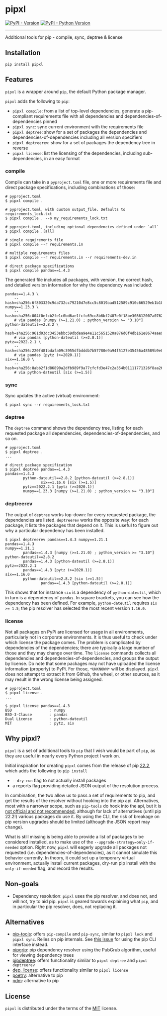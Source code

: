 # pipxl

[![PyPI - Version](https://img.shields.io/pypi/v/pipxl.svg)](https://pypi.org/project/pipxl)
[![PyPI - Python Version](https://img.shields.io/pypi/pyversions/pipxl.svg)](https://pypi.org/project/pipxl)

-----
Additional tools for pip - compile, sync, deptree & license

## Installation

```console
pip install pipxl
```

## Features
`pipxl` is a wrapper around `pip`, the default Python package manager. 

`pipxl` adds the following to `pip`:
* `pipxl compile`: from a list of top-level dependencies, generate a pip-compliant requirements file with all dependencies and dependencies-of-dependencies pinned
* `pipxl sync`: sync current environment with the requirements file
* `pipxl deptree`: show for a set of packages the dependencies and dependencies-of-dependencies including all version specifiers
* `pipxl deptreerev`: show for a set of packages the dependency tree in reverse
* `pipxl license`: list the licensing of the dependencies, including sub-dependencies, in an easy format

### compile
Compile can take in a `pyproject.toml` file, one or more requirements file and direct package specifications, including combinations of those:

```console
# pyproject.toml
$ pipxl compile .

# pyproject.toml, with custom output_file. Defaults to requirements_lock.txt
$ pipxl compile . --o my_requirements_lock.txt 

# pyproject.toml, including optional dependencies defined under `all`
$ pipxl compile .[all]

# single requirements file
$ pipxl compile --r requirements.in

# multiple requirements files
$ pipxl compile --r requirements.in --r requirements-dev.in

# direct package specifications
$ pipxl compile pandas==1.4.3
```

The generated file includes all packages, with version, the correct hash, and detailed version information for why the dependency was included:
```
pandas==1.4.3 \
    --hash=sha256:6f803320c9da732cc79210d7e8cc5c8019aad512589c910c66529eb1b1818230
numpy==1.23.3 \
    --hash=sha256:004f0efcb2fe1c0bd6ae1fcfc69cc8b6bf2407e0f18be308612007a0762b4089
    # via pandas [numpy (>=1.21.0) ; python_version >= "3.10"]
python-dateutil==2.8.2 \
    --hash=sha256:961d03dc3453ebbc59dbdea9e4e11c5651520a876d0f4db161e8674aae935da9
    # via pandas [python-dateutil (>=2.8.1)]
pytz==2022.2.1 \
    --hash=sha256:220f481bdafa09c3955dfbdddb7b57780e9a94f5127e35456a48589b9e0c0197
    # via pandas [pytz (>=2020.1)]
six==1.16.0 \
    --hash=sha256:8abb2f1d86890a2dfb989f9a77cfcfd3e47c2a354b01111771326f8aa26e0254
    # via python-dateutil [six (>=1.5)]
```

### sync
Sync updates the active (virtual) environment:
```console
$ pipxl sync --r requirements_lock.txt
```

### deptree

The `deptree` command shows the dependency tree, listing for each requested package all dependencies, dependencies-of-dependencies, and so on.

```console
# pyproject.toml
$ pipxl deptree .
...

# direct package specification
$ pipxl deptree pandas==1.4.3
pandas==1.4.3
        python-dateutil==2.8.2 [python-dateutil (>=2.8.1)]
                six==1.16.0 [six (>=1.5)]
        pytz==2022.2.1 [pytz (>=2020.1)]
        numpy==1.23.3 [numpy (>=1.21.0) ; python_version >= "3.10"]
```

### deptreerev
The output of `deptree` works top-down: for every requested package, the dependencies are listed.
`deptreerev` works the opposite way: for each package, it lists the packages that depend on it.
This is useful to figure out why a particular dependency has been installed. 

```console
$ pipxl deptreerev pandas==1.4.3 numpy==1.21.1
pandas==1.4.3
numpy==1.21.1
        pandas==1.4.3 [numpy (>=1.21.0) ; python_version >= "3.10"]
python-dateutil==2.8.2
        pandas==1.4.3 [python-dateutil (>=2.8.1)]
pytz==2022.2.1
        pandas==1.4.3 [pytz (>=2020.1)]
six==1.16.0
        python-dateutil==2.8.2 [six (>=1.5)]
                pandas==1.4.3 [python-dateutil (>=2.8.1)]
```
This shows that for instance `six` is a dependency of `python-dateutil`, which in turn is a dependency of `pandas`. In square brackets, you can see how the dependency has been defined. For example, `python-dateutil` requires `six >= 1.5`; the pip resolver has selected the most recent version `1.16.0`.

### license
Not all packages on PyPi are licensed for usage in all environments, particularly not in corporate environments.
It is thus useful to check under which license the package comes. 
The problem is complicated by dependencies of the dependencies; there are typically a large number of those and they may change over time.
The `license` commands collects all dependencies and dependencies-of-dependencies, and groups the output by license.
Do note that some packages may not have uploaded the license information (properly) to PyPi.
For those, `*UNKNOWN*` will be displayed. 
`pipxl` does not attempt to extract it from Github, the wheel, or other sources, as it may result in the wrong license being assigned.

```console
# pyproject.toml
$ pipxl license .
...

$ pipxl license pandas==1.4.3
BSD                 : numpy
BSD-3-Clause        : pandas
Dual License        : python-dateutil
MIT                 : pytz, six
```

## Why pipxl?
`pipxl` is a set of additional tools to `pip` that I wish would be part of `pip`, as they are useful in nearly every Python project I work on.

Initial inspiration for creating `pipxl` comes from the release of pip [22.2](https://pip.pypa.io/en/stable/news/#v22-2), which adds the following to `pip install`
* `--dry-run` flag to not actually install packages
* a reports flag providing detailed JSON output of the resolution process.

In combination, the two allow us to pass a set of requirements to pip, and get the results of the resolver without hooking into the pip api. Alternatives, most with a narrower scope, such as `pip-tools` do hook into the api, but it is [not official and not recommended](https://pip.pypa.io/en/stable/user_guide/#using-pip-from-your-program), although for lack of alternatives (until pip 22.2!) various packages do use it. By using the CLI, the risk of breakage on pip version upgrades should be limited (although the JSON report may change).

What is still missing is being able to provide a list of packages to be considered installed, as to make use of the `--upgrade-strategy=only-if-needed` option. Right now, `pipxl` will eagerly upgrade all packages not requested (i.e. dependencies-of-dependencies), as it cannot simulate this behavior currently.
In theory, it could set up a temporary virtual environment, actually install current packages, dry-run pip install with the `only-if-needed` flag, and record the results.

## Non-goals
* Dependency resolution: `pipxl` uses the pip resolver, and does not, and will not, try to aid pip. `pipxl` is geared towards explaining what `pip`, and in particular the pip resolver, does, not replacing it.


## Alternatives

* [pip-tools](https://github.com/jazzband/pip-tools): offers `pip-compile` and `pip-sync`, similar to `pipxl lock` and `pipxl sync`. Relies on pip internals. See [this issue](https://github.com/jazzband/pip-tools/issues/1654) for using the pip CLI interface instead.
* [pipgrip](https://github.com/ddelange/pipgrip): pip dependency resolver using the PubGrub algorithm, useful for viewing dependency trees
* [pipdeptree](https://github.com/tox-dev/pipdeptree): offers functionality similar to `pipxl deptree` and `pipxl deptreerev`
* [dep_license](https://github.com/abduhbm/dep-license): offers functionality similar to `pipxl license`
* [poetry](https://github.com/python-poetry/poetry): alternative to pip
* [pdm](https://github.com/pdm-project/pdm): alternative to pip

## License

`pipxl` is distributed under the terms of the [MIT](https://spdx.org/licenses/MIT.html) license.
